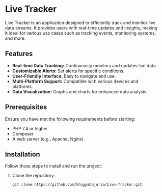# Live Tracker

Live Tracker is an application designed to efficiently track and monitor live data streams. It provides users with real-time updates and insights, making it ideal for various use cases such as tracking events, monitoring systems, and more.

## Features

- **Real-time Data Tracking:** Continuously monitors and updates live data.
- **Customizable Alerts:** Set alerts for specific conditions.
- **User-Friendly Interface:** Easy to navigate and use.
- **Multi-Platform Support:** Compatible with various devices and platforms.
- **Data Visualization:** Graphs and charts for enhanced data analysis.

## Prerequisites

Ensure you have met the following requirements before starting:
- PHP 7.4 or higher
- Composer
- A web server (e.g., Apache, Nginx)

## Installation

Follow these steps to install and run the project:

1. Clone the repository:
   ```bash
   git clone https://github.com/bhagyabajoria/Live-Tracker.git
